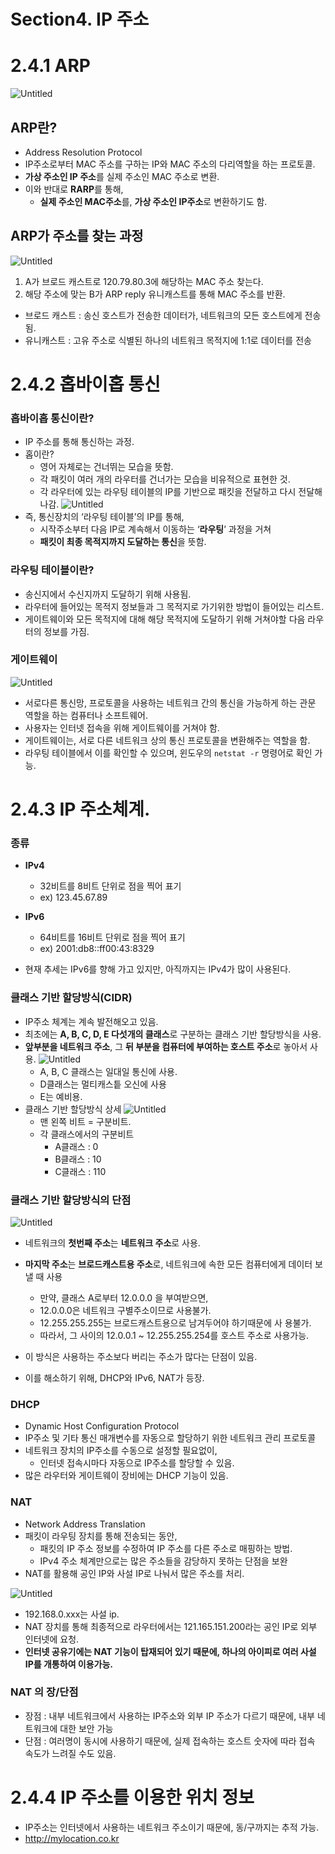 # Section4. IP 주소

# 2.4.1 ARP

![Untitled](./2-4_%EC%A0%84%EC%9D%B8%ED%98%81_image/Untitled.png)

## ARP란?

- Address Resolution Protocol
- IP주소로부터 MAC 주소를 구하는 IP와 MAC 주소의 다리역할을 하는 프로토콜.
- **가상 주소인 IP 주소**를 실제 주소인 MAC 주소로 변환.
- 이와 반대로 **RARP**를 통해,
  - **실제 주소인 MAC주소**를, **가상 주소인 IP주소**로 변환하기도 함.

## ARP가 주소를 찾는 과정

![Untitled](./2-4_%EC%A0%84%EC%9D%B8%ED%98%81_image/Untitled%201.png)

1. A가 브로드 캐스트로 120.79.80.3에 해당하는 MAC 주소 찾는다.
2. 해당 주소에 맞는 B가 ARP reply 유니캐스트를 통해 MAC 주소를 반환.

- 브로드 캐스트 : 송신 호스트가 전송한 데이터가, 네트워크의 모든 호스트에게 전송됨.
- 유니캐스트 : 고유 주소로 식별된 하나의 네트워크 목적지에 1:1로 데이터를 전송

# 2.4.2 홉바이홉 통신

### 홉바이홉 통신이란?

- IP 주소를 통해 통신하는 과정.
- 홉이란?
  - 영어 자체로는 건너뛰는 모습을 뜻함.
  - 각 패킷이 여러 개의 라우터를 건너가는 모습을 비유적으로 표현한 것.
  - 각 라우터에 있는 라우팅 테이블의 IP를 기반으로 패킷을 전달하고 다시 전달해나감.
    ![Untitled](./2-4_%EC%A0%84%EC%9D%B8%ED%98%81_image/Untitled%202.png)
- 즉, 통신장치의 ‘라우팅 테이블’의 IP를 통해,
  - 시작주소부터 다음 IP로 계속해서 이동하는 ‘**라우팅**’ 과정을 거쳐
  - **패킷이 최종 목적지까지 도달하는 통신**을 뜻함.

### 라우팅 테이블이란?

- 송신지에서 수신지까지 도달하기 위해 사용됨.
- 라우터에 들어있는 목적지 정보들과 그 목적지로 가기위한 방법이 들어있는 리스트.
- 게이트웨이와 모든 목적지에 대해 해당 목적지에 도달하기 위해 거쳐야할 다음 라우터의 정보를 가짐.

### 게이트웨이

![Untitled](./2-4_%EC%A0%84%EC%9D%B8%ED%98%81_image/Untitled%203.png)

- 서로다른 통신망, 프로토콜을 사용하는 네트워크 간의 통신을 가능하게 하는 관문 역할을 하는 컴퓨터나 소프트웨어.
- 사용자는 인터넷 접속을 위해 게이트웨이를 거쳐야 함.
- 게이트웨이는, 서로 다른 네트워크 상의 통신 프로토콜을 변환해주는 역할을 함.
- 라우팅 테이블에서 이를 확인할 수 있으며, 윈도우의 `netstat -r` 명령어로 확인 가능.

# 2.4.3 IP 주소체계.

### 종류

- **IPv4**
  - 32비트를 8비트 단위로 점을 찍어 표기
  - ex) 123.45.67.89
- **IPv6**

  - 64비트를 16비트 단위로 점을 찍어 표기
  - ex) 2001:db8::ff00:43:8329

- 현재 추세는 IPv6를 향해 가고 있지만, 아직까지는 IPv4가 많이 사용된다.

### 클래스 기반 할당방식(CIDR)

- IP주소 체계는 계속 발전해오고 있음.
- 최초에는 **A, B, C, D, E 다섯개의 클래스**로 구분하는 클래스 기반 할당방식을 사용.
- **앞부분을 네트워크 주소**, 그 **뒤 부분을 컴퓨터에 부여하는 호스트 주소**로 놓아서 사용.
  ![Untitled](./2-4_%EC%A0%84%EC%9D%B8%ED%98%81_image/Untitled%204.png)
  - A, B, C 클래스는 일대일 통신에 사용.
  - D클래스는 멀티캐스틑 오신에 사용
  - E는 예비용.
- 클래스 기반 할당방식 상세
  ![Untitled](./2-4_%EC%A0%84%EC%9D%B8%ED%98%81_image/Untitled%205.png)
  - 맨 왼쪽 비트 = 구분비트.
  - 각 클래스에서의 구분비트
    - A클래스 : 0
    - B클래스 : 10
    - C클래스 : 110

### 클래스 기반 할당방식의 단점

![Untitled](./2-4_%EC%A0%84%EC%9D%B8%ED%98%81_image/Untitled%206.png)

- 네트워크의 **첫번째 주소**는 **네트워크 주소**로 사용.
- **마지막 주소**는 **브로드캐스트용 주소**로, 네트워크에 속한 모든 컴퓨터에게 데이터 보낼 때 사용

  - 만약, 클래스 A로부터 12.0.0.0 을 부여받으면,
  - 12.0.0.0은 네트워크 구별주소이므로 사용불가.
  - 12.255.255.255는 브로드캐스트용으로 남겨두어야 하기때문에 사 용불가.
  - 따라서, 그 사이의 12.0.0.1 ~ 12.255.255.254를 호스트 주소로 사용가능.

- 이 방식은 사용하는 주소보다 버리는 주소가 많다는 단점이 있음.
- 이를 해소하기 위해, DHCP와 IPv6, NAT가 등장.

### DHCP

- Dynamic Host Configuration Protocol
- IP주소 및 기타 통신 매개변수를 자동으로 할당하기 위한 네트워크 관리 프로토콜
- 네트워크 장치의 IP주소를 수동으로 설정할 필요없이,
  - 인터넷 접속시마다 자동으로 IP주소를 할당할 수 있음.
- 많은 라우터와 게이트웨이 장비에는 DHCP 기능이 있음.

### NAT

- Network Address Translation
- 패킷이 라우팅 장치를 통해 전송되는 동안,
  - 패킷의 IP 주소 정보를 수정하여 IP 주소를 다른 주소로 매핑하는 방법.
  - IPv4 주소 체계만으로는 많은 주소들을 감당하지 못하는 단점을 보완
- NAT를 활용해 공인 IP와 사설 IP로 나눠서 많은 주소를 처리.

![Untitled](./2-4_%EC%A0%84%EC%9D%B8%ED%98%81_image/Untitled%207.png)

- 192.168.0.xxx는 사설 ip.
- NAT 장치를 통해 최종적으로 라우터에서는 121.165.151.200라는 공인 IP로 외부 인터넷에 요청.
- **인터넷 공유기에는 NAT 기능이 탑재되어 있기 때문에, 하나의 아이피로 여러 사설 IP를 개통하여 이용가능.**

### NAT 의 장/단점

- 장점 : 내부 네트워크에서 사용하는 IP주소와 외부 IP 주소가 다르기 때문에, 내부 네트워크에 대한 보안 가능
- 단점 : 여러명이 동시에 사용하기 때문에, 실제 접속하는 호스트 숫자에 따라 접속 속도가 느려질 수도 있음.

# 2.4.4 IP 주소를 이용한 위치 정보

- IP주소는 인터넷에서 사용하는 네트워크 주소이기 때문에, 동/구까지는 추적 가능.
- http://mylocation.co.kr
